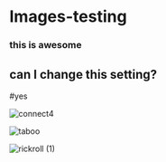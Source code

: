 # Images-testing

### this is awesome 

## can I change this setting?
#yes

![connect4](https://user-images.githubusercontent.com/74872104/117704066-44e8c300-b17f-11eb-88ef-5e4532456404.png)

![taboo](https://user-images.githubusercontent.com/74872104/117716191-23db9e80-b18e-11eb-89dd-42da80cb0187.png)

![rickroll (1)](https://user-images.githubusercontent.com/74872104/117879130-6fa84980-b25b-11eb-932f-5d15094c8979.png)
